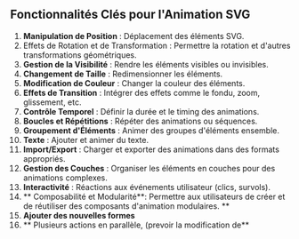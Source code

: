 ## Fonctionnalités Clés pour l'Animation SVG

1. **Manipulation de Position** : Déplacement des éléments SVG.
2. Effets de Rotation et de Transformation : Permettre la rotation et d'autres transformations géométriques.
2. **Gestion de la Visibilité** : Rendre les éléments visibles ou invisibles.
3. **Changement de Taille** : Redimensionner les éléments.
4. **Modification de Couleur** : Changer la couleur des éléments.
5. **Effets de Transition** : Intégrer des effets comme le fondu, zoom, glissement, etc.
6. **Contrôle Temporel** : Définir la durée et le timing des animations.
7. **Boucles et Répétitions** : Répéter des animations ou séquences.
8. **Groupement d'Éléments** : Animer des groupes d'éléments ensemble.
9. **Texte** : Ajouter et animer du texte.
10. **Import/Export** : Charger et exporter des animations dans des formats appropriés.
11. **Gestion des Couches** : Organiser les éléments en couches pour des animations complexes.
12. **Interactivité** : Réactions aux événements utilisateur (clics, survols).
13. ** Composabilité et Modularité**: Permettre aux utilisateurs de créer et de réutiliser des composants d'animation modulaires. **
14. **Ajouter des nouvelles formes**
17. ** Plusieurs actions en parallèle, (prevoir la modification de**